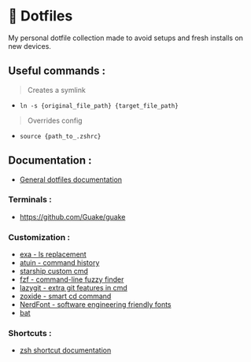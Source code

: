 # 🚀 Dotfiles
My personal dotfile collection made to avoid setups and fresh installs on new devices.
## Useful commands :

> Creates a symlink
- `ln -s {original_file_path} {target_file_path}`

> Overrides config
- `source {path_to_.zshrc}`
## Documentation :

- [General dotfiles documentation](https://dotfiles.github.io/)
### Terminals :

- https://github.com/Guake/guake

### Customization :
- [exa - ls replacement](https://the.exa.website/)
- [atuin - command history](https://atuin.sh/)
- [starship custom cmd](https://starship.rs/)
- [fzf - command-line fuzzy finder](https://github.com/junegunn/fzf)
- [lazygit - extra git features in cmd](https://github.com/jesseduffield/lazygit)
- [zoxide - smart cd command](https://github.com/ajeetdsouza/zoxide)
- [NerdFont - software engineering friendly fonts](https://www.nerdfonts.com/font-downloads)
- [bat](https://github.com/sharkdp/bat)

### Shortcuts :

- [zsh shortcut documentation](https://gist.github.com/2KAbhishek/9c6d607e160b0439a186d4fbd1bd81df)
